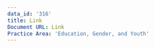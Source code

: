 ```yaml
---
data_id: '316'
title: Link
Document URL: Link
Practice Area: 'Education, Gender, and Youth'
---
```

